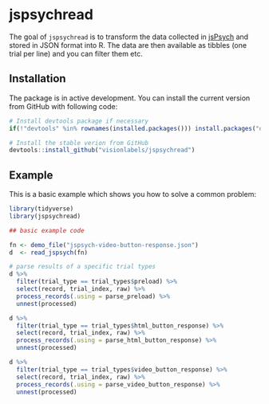 
# jspsychread

<!-- badges: start -->
<!-- badges: end -->

The goal of `jspsychread` is to transform the data collected in 
[jsPsych](https://www.jspsych.org/) and stored in JSON format into R. The data are then available as tibbles (one trial per line) and you can filter them etc.

## Installation

The package is in active development. 
You can install the current version from GitHub with following code:

``` r
# Install devtools package if necessary
if(!"devtools" %in% rownames(installed.packages())) install.packages("devtools")

# Install the stable verion from GitHub
devtools::install_github("visionlabels/jspsychread")
```

## Example

This is a basic example which shows you how to solve a common problem:

``` r
library(tidyverse)
library(jspsychread)

## basic example code

fn <- demo_file("jspsych-video-button-response.json")
d  <- read_jspsych(fn)

# parse results of a specific trial types
d %>%
  filter(trial_type == trial_types$preload) %>%
  select(record, trial_index, raw) %>%
  process_records(.using = parse_preload) %>%
  unnest(processed)

d %>%
  filter(trial_type == trial_types$html_button_response) %>%
  select(record, trial_index, raw) %>%
  process_records(.using = parse_html_button_response) %>%
  unnest(processed)

d %>%
  filter(trial_type == trial_types$video_button_response) %>%
  select(record, trial_index, raw) %>%
  process_records(.using = parse_video_button_response) %>%
  unnest(processed)

```

